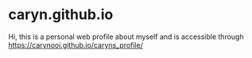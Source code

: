 # caryn.github.io
Hi, this is a personal web profile about myself and is accessible through https://carynooi.github.io/caryns_profile/

